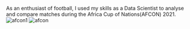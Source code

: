 As an enthusiast of football, I used my skills as a Data Scientist to analyse and compare matches during the Africa Cup of Nations(AFCON) 2021.
![afcon1](https://user-images.githubusercontent.com/96892550/178425541-2849ce03-eb70-44d7-8179-1c4e0f435b33.png)
![afcon](https://user-images.githubusercontent.com/96892550/178425935-6f08d375-7cad-411b-b558-5fbd17d968bf.png)
